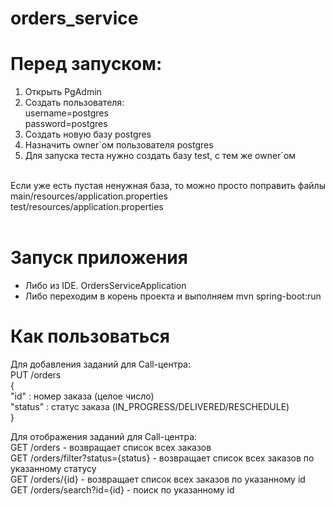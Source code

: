 # orders_service

# Перед запуском:
<ol>
    <li>Открыть PgAdmin</li>
    <li>Создать пользователя:<br> 
            username=postgres<br>
            password=postgres<br>
    </li>
    <li>Создать новую базу postgres</li>
    <li>Назначить owner`ом пользователя postgres</li>
    <li>Для запуска теста нужно создать базу test, c тем же owner`ом</li>        
</ol>
<br>
Если уже есть пустая ненужная база, то можно просто поправить файлы <br>
main/resources/application.properties <br>
test/resources/application.properties <br>
<br>

# Запуск приложения
<ul>
    <li>Либо из IDE. OrdersServiceApplication</li>
    <li>Либо переходим в корень проекта и выполняем mvn spring-boot:run</li>
</ul>

# Как пользоваться
Для добавления заданий для Call-центра:<br>
PUT /orders<br>
{<br>
    "id" : номер заказа (целое число)<br>
    "status" : статус заказа (IN_PROGRESS/DELIVERED/RESCHEDULE)<br>
}<br>

Для отображения заданий для Call-центра:<br>
GET /orders - возвращает список всех заказов<br>
GET /orders/filter?status={status} - возвращает список всех заказов по указанному статусу<br>
GET /orders/{id} - возвращает список всех заказов по указанному id<br>
GET /orders/search?id={id} - поиск по указанному id<br>
